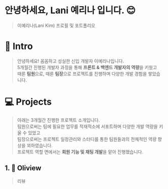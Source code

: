 # 안녕하세요, Lani 예리나 입니다. 😊
>이예리나(Lani Kim) 프로필 및 포트폴리오<br>


# 💐 Intro
>안녕하세요! 꼼꼼하고 성실한 신입 개발자 이예리나입니다.<br>
5개월간 진행된 개발자 과정을 통해 **프론트 & 백엔드 개발자의 역량**을 키웠고<br>
때론 **팀원**으로, 때론 **팀장**으로 프로젝트를 진행하며 다양한 개발 경험을 쌓았습니다.<br>

# 💻 Projects
>아래는 3개월간 진행한 프로젝트 소개입니다.<br>
팀원으로써는 팀에 필요한 업무를 적재적소에 서포트하며 다양한 개발 역량을 키울 수 있었고<br>
팀장으로써는 프로젝트 일정관리와 스터디를 통한 팀원들과의 전체적인 역량 향상을 꾀하였습니다.<br>
프로젝트 역할 면에서는 **회원 기능 및 채팅 개발**을 맡아 진행했습니다.<br>

## 1. 🍜 Oliview
> 리뷰